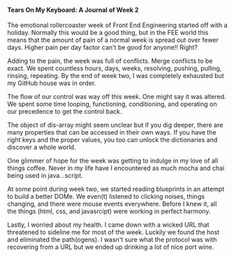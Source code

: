 #### Tears On My Keyboard: A Journal of Week 2

The emotional rollercoaster week of Front End Engineering started off with a holiday. Normally this would be a good thing, but in the FEE world this means that the amount of pain of a normal week is spread out over fewer days.  Higher pain per day factor can't be good for anyone!! Right?

Adding to the pain, the week was full of conflicts. Merge conflicts to be exact. We spent countless hours, days, weeks, resolving, pushing, pulling, rinsing, repeating. By the end of week two, I was completely exhausted but my GitHub house was in order.

The flow of our control was way off this week. One might say it was altered. We spent some time looping, functioning, conditioning, and operating on our precedence to get the control back.

The object of dis-array might seem unclear but if you dig deeper, there are many properties that can be accessed in their own ways. If you have the right keys and the proper values, you too can unlock the dictionaries and discover a whole world.

One glimmer of hope for the week was getting to indulge in my love of all things coffee. Never in my life have I encountered as much mocha and chai being used in java...script.

At some point during week two, we started reading blueprints in an attempt to build a better DOMe. We even(t) listened to clicking noises, things changing, and there were mouse events everywhere. Before I knew it, all the things (html, css, and javasrcipt) were working in perfect harmony.

Lastly, I worried about my health. I came down with a wicked URL that threatened to sideline me for most of the week. Luckily we found the host and eliminated the path(ogens). I wasn't sure what the protocol was with recovering from a URL but we ended up drinking a lot of nice port wine.
